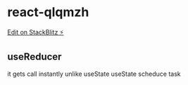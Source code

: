 # react-qlqmzh

[Edit on StackBlitz ⚡️](https://stackblitz.com/edit/react-qlqmzh)

## useReducer
it gets call instantly unlike useState
useState scheduce task
